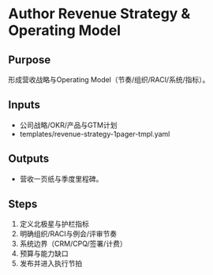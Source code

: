 # Author Revenue Strategy & Operating Model

## Purpose

形成营收战略与Operating Model（节奏/组织/RACI/系统/指标）。

## Inputs

- 公司战略/OKR/产品与GTM计划
- templates/revenue-strategy-1pager-tmpl.yaml

## Outputs

- 营收一页纸与季度里程碑。

## Steps

1. 定义北极星与护栏指标
2. 明确组织/RACI与例会/评审节奏
3. 系统边界（CRM/CPQ/签署/计费）
4. 预算与能力缺口
5. 发布并进入执行节拍
